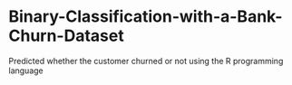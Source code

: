 # Binary-Classification-with-a-Bank-Churn-Dataset
Predicted whether the customer churned or not using the R programming language
